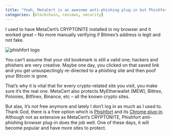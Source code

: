 ```yaml
---
title: "Yeah, MetaCert is an awesome anti-phishing plug-in but Phishfort is free"
categories: [blockchain, reviews, security]
---
```


I used to have MetaCert’s CRYPTONITE installed in my browser and it worked great – No more manually verifying if Bitmex’s address is legit and not fake.

![phishfort logo](https://www.phishfort.com/img/phishfort-logo-dark.png "phishfort")

You can’t assume that your old bookmark is still a valid one; hackers and phishers are very creative. Maybe one day, you clicked on that saved link and 
you get unsuspectingly re-directed to a phishing site and then poof your Bitcoin is gone.

That’s why it is vital that for every crypto-related site you visit, you make sure it’s the real one. MetaCert also protects MyEtherwallet (MEW), 
Bittrex, Poloniex, Bitfinex, Binance, etc – all the known crypto sites.

But alas, it’s not free anymore and lately I don’t log in as much as I used to. Thank God, there is a free option which is [Phishfort](https://www.phishfort.com/)
and its [Chrome plug-in](https://chrome.google.com/webstore/detail/phishfort-protect/bdiohckpogchppdldbckcdjlklanhkfc?hl=en).
Although not as extensive as MetaCert’s CRYPTONITE, Phishfort anti-phishing browser plug-in does the job well. One of these days, it will become popular and have more sites to protect.
